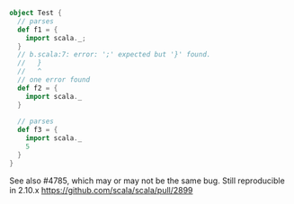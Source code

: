 ```scala
object Test {
  // parses
  def f1 = {
    import scala._;
  }
  // b.scala:7: error: ';' expected but '}' found.
  //   }
  //   ^
  // one error found
  def f2 = {
    import scala._
  }
  
  // parses
  def f3 = {
    import scala._
    5
  }
}
```
See also #4785, which may or may not be the same bug.
Still reproducible in 2.10.x
https://github.com/scala/scala/pull/2899
